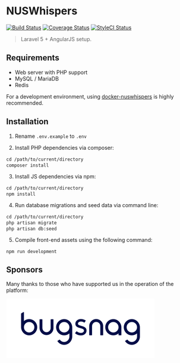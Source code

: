 # NUSWhispers

[![Build Status](https://travis-ci.org/nusmodifications/nuswhispers.svg)](https://travis-ci.org/nusmodifications/nuswhispers)
[![Coverage Status](https://coveralls.io/repos/github/nusmodifications/nuswhispers/badge.svg)](https://coveralls.io/github/nusmodifications/nuswhispers)
[![StyleCI Status](https://styleci.io/repos/31862595/shield)](https://styleci.io/repos/31862595)

> Laravel 5 + AngularJS setup.

## Requirements

- Web server with PHP support
- MySQL / MariaDB
- Redis

For a development environment, using [docker-nuswhispers](https://github.com/nusmodifications/docker-nuswhispers) is highly recommended.

## Installation

1. Rename `.env.example` to `.env`

2. Install PHP dependencies via composer:

```
cd /path/to/current/directory
composer install
```

3. Install JS dependencies via npm:

```
cd /path/to/current/directory
npm install
```

4. Run database migrations and seed data via command line:

```
cd /path/to/current/directory
php artisan migrate
php artisan db:seed
```

5. Compile front-end assets using the following command:

```
npm run development
```

## Sponsors

Many thanks to those who have supported us in the operation of the platform:

[![Bugsnag](/bugsnag_logo_navy.svg)](https://www.bugsnag.com)


